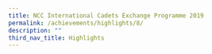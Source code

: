 ```yaml
---
title: NCC International Cadets Exchange Programme 2019
permalink: /achievements/highlights/8/
description: ""
third_nav_title: Highlights
---
```

